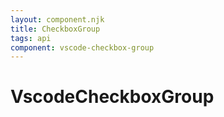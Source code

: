 ```yaml
---
layout: component.njk
title: CheckboxGroup
tags: api
component: vscode-checkbox-group
---
```


# VscodeCheckboxGroup
